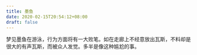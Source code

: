 ```yaml
---
title: 墨鱼
date: 2020-02-15T20:54:12+08:00
draft: false
---
```


梦见墨鱼在游泳，行为方面将有一大败笔。如在走廊上不经意放出瓦斯，不料却是很大的有声瓦斯，而被众人发觉。多半是像这种尴尬的事。